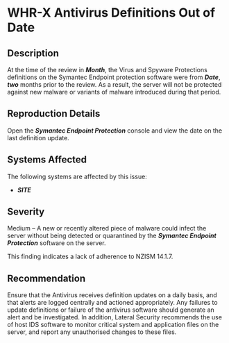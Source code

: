 WHR-X Antivirus Definitions Out of Date
=======================================

Description
-----------
At the time of the review in ***Month***, the Virus and Spyware Protections definitions on the Symantec Endpoint protection software were from ***Date***, ***two*** months prior to the review. As a result, the server will not be protected against new malware or variants of malware introduced during that period.

Reproduction Details
--------------------
Open the ***Symantec Endpoint Protection*** console and view the date on the last definition update.

Systems Affected
----------------
The following systems are affected by this issue:
  * ***SITE***

Severity
--------
Medium – A new or recently altered piece of malware could infect the server without being detected or quarantined by the ***Symantec Endpoint Protection*** software on the server.

This finding indicates a lack of adherence to NZISM 14.1.7.

Recommendation
--------------
Ensure that the Antivirus receives definition updates on a daily basis, and that alerts are logged centrally and actioned appropriately. Any failures to update definitions or failure of the antivirus software should generate an alert and be investigated. In addition, Lateral Security recommends the use of host IDS software to monitor critical system and application files on the server, and report any unauthorised changes to these files.
